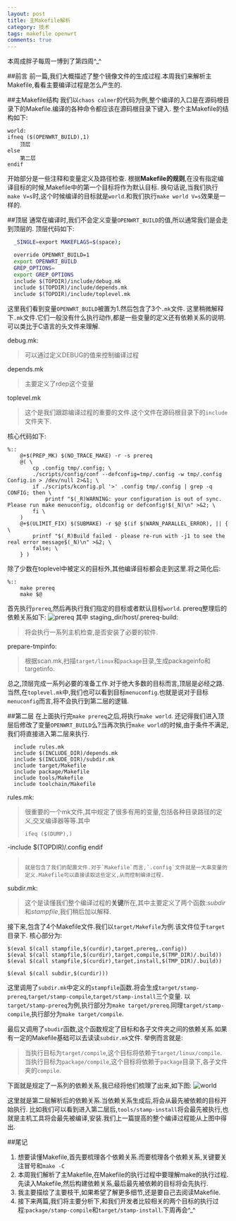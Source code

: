 ```yaml
---
layout: post
title: 主Makefile解析
category: 技术
tags: makefile openwrt
comments: true
---
```


本周成胖子每周一博到了第四周^_^

##前言
前一篇,我们大概描述了整个镜像文件的生成过程.本周我们来解析主Makefile,看看主要编译过程是怎么产生的.

##主Makefile结构
我们以`chaos calmer`的代码为例,整个编译的入口是在源码根目录下的Makefile.编译的各种命令都应该在源码根目录下键入.
整个主Makefile的结构如下:

```
world:
ifneq ($(OPENWRT_BUILD),1)
	顶层
else
	第二层
endif
```

开始部分是一些注释和变量定义及路径检查.
根据**Makefile的规则**,在没有指定编译目标的时候,Makefile中的第一个目标将作为默认目标.
换句话说,当我们执行`make V=s`时,这个时候编译的目标就是`world`.和我们执行`make world V=s`效果是一样的.

##顶层
通常在编译时,我们不会定义变量`OPENWRT_BUILD`的值,所以通常我们是会走到顶层的.
顶层代码如下:

```bash
  _SINGLE=export MAKEFLAGS=$(space);

  override OPENWRT_BUILD=1
  export OPENWRT_BUILD
  GREP_OPTIONS=
  export GREP_OPTIONS
  include $(TOPDIR)/include/debug.mk
  include $(TOPDIR)/include/depends.mk
  include $(TOPDIR)/include/toplevel.mk
```

这里我们看到变量`OPENWRT_BUILD`被置为1.然后包含了3个`.mk`文件.
这里稍微解释下`.mk`文件.它们一般没有什么执行动作,都是一些变量的定义还有依赖关系的说明.可以类比于C语言的头文件来理解.

debug.mk:
> 可以通过定义DEBUG的值来控制编译过程

depends.mk
> 主要定义了rdep这个变量

toplevel.mk
>这个是我们跟踪编译过程的重要的文件.这个文件在源码根目录下的`include`文件夹下.

核心代码如下:

```
%::
	@+$(PREP_MK) $(NO_TRACE_MAKE) -r -s prereq
	@( \
		cp .config tmp/.config; \
		./scripts/config/conf --defconfig=tmp/.config -w tmp/.config Config.in > /dev/null 2>&1; \
		if ./scripts/kconfig.pl '>' .config tmp/.config | grep -q CONFIG; then \
			printf "$(_R)WARNING: your configuration is out of sync. Please run make menuconfig, oldconfig or defconfig!$(_N)\n" >&2; \
		fi \
	)
	@+$(ULIMIT_FIX) $(SUBMAKE) -r $@ $(if $(WARN_PARALLEL_ERROR), || { \
		printf "$(_R)Build failed - please re-run with -j1 to see the real error message$(_N)\n" >&2; \
		false; \
	} )
```

除了少数在toplevel中被定义的目标外,其他编译目标都会走到这里.将之简化后:

```
%::
	make prereq
	make $@
```

首先执行`prereq`,然后再执行我们指定的目标或者默认目标`world`.
prereq整理后的依赖关系如下:
![prereq](http://img.blog.csdn.net/20151226142730074)
其中
staging_dir/host/.prereq-build:
> 将会执行一系列主机检查,是否安装了必要的软件.

prepare-tmpinfo:
> 根据scan.mk,扫描`target/linux`和`package`目录,生成packageinfo和targetinfo.

总之,顶层完成一系列必要的准备工作.对于绝大多数的目标而言,顶层是必经之路.当然,在`toplevel.mk`中,我们也可以看到目标`menuconfig`.也就是说对于目标`menuconfig`而言,将不会执行到第二层的逻辑.


##第二层
在上面执行完`make prereq`之后,将执行`make world`.
还记得我们进入顶层后修改了变量`OPENWRT_BUILD`么?当再次执行`make world`的时候,由于条件不满足,我们将直接进入第二层来执行.

```
  include rules.mk
  include $(INCLUDE_DIR)/depends.mk
  include $(INCLUDE_DIR)/subdir.mk
  include target/Makefile
  include package/Makefile
  include tools/Makefile
  include toolchain/Makefile
```

rules.mk:
> 很重要的一个mk文件,其中规定了很多有用的变量,包括各种目录路径的定义,交叉编译器等等.其中
> ```
> ifeq ($(DUMP),)
  -include $(TOPDIR)/.config
endif
> ```
>
> 就是包含了我们的配置文件.对于`Makefile`而言,`.config`文件就是一大串变量的定义.Makefile可以直接读取这些定义,从而控制编译过程.

subdir.mk:
> 这个是读懂我们整个编译过程的**关键**所在,其中主要定义了两个函数:*subdir*和*stampfile*,我们稍后加以解释.

接下来,包含了4个Makefile文件.我们以`target/Makefile`为例.该文件位于`target`目录下.
核心部分为:

```
$(eval $(call stampfile,$(curdir),target,prereq,.config))
$(eval $(call stampfile,$(curdir),target,compile,$(TMP_DIR)/.build))
$(eval $(call stampfile,$(curdir),target,install,$(TMP_DIR)/.build))

$(eval $(call subdir,$(curdir)))
```

这里调用了`subdir.mk`中定义的`stampfile`函数.将会生成`target/stamp-prereq`,`target/stamp-compile`,`target/stamp-install`三个变量.
以`target/stamp-prereq`为例,执行部分为`make target/prereq`.同理`target/stamp-compile`,执行部分为`make target/compile`.

最后又调用了`sbudir`函数,这个函数规定了目标和各子文件夹之间的依赖关系.如果有一定的Makefile基础可以去读读`subdir.mk`文件.
举例而言就是:
> 当执行目标为`target/compile`,这个目标将依赖于`target/linux/compile`.
> 当执行目标为`package/compile`,这个目标将依赖于`package`目录下,各子文件夹的`compile`.

下面就是规定了一系列的依赖关系,我已经将他们梳理了出来,如下图:
![world](http://img.blog.csdn.net/20151226151210514)

这里就是第二层解析后的依赖关系.当依赖关系生成后,将会从最先被依赖的目标开始执行.
比如我们可以看到进入第二层后,`tools/stamp-install`将会最先被执行,也就是主机工具将会最先被编译,安装.我们上一篇提高的整个编译过程能从上图中得出.


##尾记
1. 想要读懂Makefile,首先要梳理各个依赖关系.而要梳理各个依赖关系,关键要关注冒号和`make -C`
2. 本周我们解析了主Makefile,在Makefile的执行过程中要理解make的执行过程.先读入Makefile,然后构建依赖关系,最后最先被依赖的目标将会先执行.
3. 我主要描绘了主要枝干,如果希望了解更多细节,还是要自己去阅读Makefile.
3. 接下来两篇,我们将主要分析下,和我们开发者比较相关的两个目标的执行过程:`package/stamp-compile`和`target/stamp-install`.下周再会^_^
